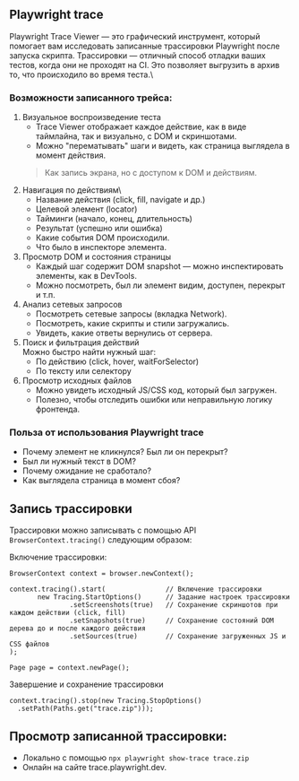 ## Playwright trace
Playwright Trace Viewer — это графический инструмент, который помогает вам исследовать записанные трассировки Playwright
после запуска скрипта. Трассировки — отличный способ отладки ваших тестов, когда они не проходят на CI. Это позволяет
выгрузить в архив то, что происходило во время теста.\
### Возможности записанного трейса:
1. Визуальное воспроизведение теста
    - Trace Viewer отображает каждое действие, как в виде таймлайна, так и визуально, с DOM и скриншотами.
    - Можно "перематывать" шаги и видеть, как страница выглядела в момент действия.
   > Как запись экрана, но с доступом к DOM и действиям.
2. Навигация по действиям\
    - Название действия (click, fill, navigate и др.)
    - Целевой элемент (locator)
    - Тайминги (начало, конец, длительность)
    - Результат (успешно или ошибка)
    - Какие события DOM происходили.
    - Что было в инспекторе элемента.
3. Просмотр DOM и состояния страницы
    - Каждый шаг содержит DOM snapshot — можно инспектировать элементы, как в DevTools.
    - Можно посмотреть, был ли элемент видим, доступен, перекрыт и т.п.
4. Анализ сетевых запросов
    - Посмотреть сетевые запросы (вкладка Network).
    - Посмотреть, какие скрипты и стили загружались.
    - Увидеть, какие ответы вернулись от сервера.
5. Поиск и фильтрация действий\
   Можно быстро найти нужный шаг:
    - По действию (click, hover, waitForSelector)
    - По тексту или селектору
6. Просмотр исходных файлов
    - Можно увидеть исходный JS/CSS код, который был загружен.
    - Полезно, чтобы отследить ошибки или неправильную логику фронтенда.

### Польза от использования Playwright trace
- Почему элемент не кликнулся? Был ли он перекрыт?
- Был ли нужный текст в DOM?
- Почему ожидание не сработало?
- Как выглядела страница в момент сбоя?

## Запись трассировки
Трассировки можно записывать с помощью API `BrowserContext.tracing()` следующим образом:

Включение трассировки:
```
BrowserContext context = browser.newContext();

context.tracing().start(               // Включение трассировки
       new Tracing.StartOptions()      // Задание настроек трассировки
               .setScreenshots(true)   // Сохранение скриншотов при каждом действии (click, fill)
               .setSnapshots(true)     // Сохранение состояний DOM дерева до и после каждого действия
               .setSources(true)       // Сохранение загруженных JS и CSS файлов
);

Page page = context.newPage();
```

Завершение и сохранение трассировки
```
context.tracing().stop(new Tracing.StopOptions()
  .setPath(Paths.get("trace.zip")));
```


## Просмотр записанной трассировки:
- Локально с помощью `npx playwright show-trace trace.zip`
- Онлайн на сайте trace.playwright.dev.